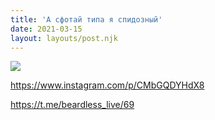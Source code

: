 ```yaml
---
title: 'А сфотай типа я спидозный'
date: 2021-03-15
layout: layouts/post.njk
---
```


![](https://i.ibb.co/1f24J7S/file-24.jpg)

https://www.instagram.com/p/CMbGQDYHdX8

https://t.me/beardless_live/69